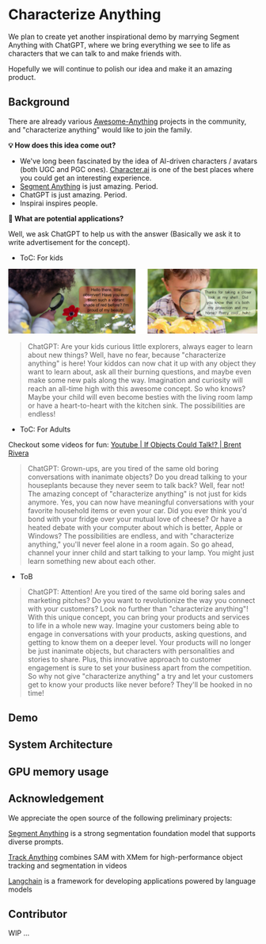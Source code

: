 # Characterize Anything

We plan to create yet another inspirational demo by marrying Segment Anything with ChatGPT, where we bring everything we see to life as characters that we can talk to and make friends with.

Hopefully we will continue to polish our idea and make it an amazing product.

## Background

There are already various [Awesome-Anything](https://github.com/VainF/Awesome-Anything) projects in the community, and "characterize anything" would like to join the family.

**💡 How does this idea come out?**

- We've long been fascinated by the idea of AI-driven characters / avatars (both UGC and PGC ones). [Character.ai](https://beta.character.ai/) is one of the best places where you could get an interesting experience.
- [Segment Anything](https://github.com/facebookresearch/segment-anything) is just amazing. Period.
- ChatGPT is just amazing. Period.
- Inspirai inspires people.

**🌟 What are potential applications?**

Well, we ask ChatGPT to help us with the answer (Basically we ask it to write advertisement for the concept).

- ToC: For kids

<div align=center>
<img src="./assets/application_child.png"/>
</div>

> ChatGPT: Are your kids curious little explorers, always eager to learn about new things? Well, have no fear, because "characterize anything" is here! Your kiddos can now chat it up with any object they want to learn about, ask all their burning questions, and maybe even make some new pals along the way. Imagination and curiosity will reach an all-time high with this awesome concept. So who knows? Maybe your child will even become besties with the living room lamp or have a heart-to-heart with the kitchen sink. The possibilities are endless!

- ToC: For Adults

Checkout some videos for fun: [Youtube | If Objects Could Talk!? | Brent Rivera](https://www.youtube.com/watch?v=i0invZZ_6aY)

> ChatGPT: Grown-ups, are you tired of the same old boring conversations with inanimate objects? Do you dread talking to your houseplants because they never seem to talk back? Well, fear not! The amazing concept of "characterize anything" is not just for kids anymore. Yes, you can now have meaningful conversations with your favorite household items or even your car. Did you ever think you'd bond with your fridge over your mutual love of cheese? Or have a heated debate with your computer about which is better, Apple or Windows? The possibilities are endless, and with "characterize anything," you'll never feel alone in a room again. So go ahead, channel your inner child and start talking to your lamp. You might just learn something new about each other.

- ToB

> ChatGPT: Attention! Are you tired of the same old boring sales and marketing pitches? Do you want to revolutionize the way you connect with your customers? Look no further than "characterize anything"! With this unique concept, you can bring your products and services to life in a whole new way. Imagine your customers being able to engage in conversations with your products, asking questions, and getting to know them on a deeper level. Your products will no longer be just inanimate objects, but characters with personalities and stories to share. Plus, this innovative approach to customer engagement is sure to set your business apart from the competition. So why not give "characterize anything" a try and let your customers get to know your products like never before? They'll be hooked in no time!

## Demo

## System Architecture

## GPU memory usage

## Acknowledgement

We appreciate the open source of the following preliminary projects:

[Segment Anything](https://github.com/facebookresearch/segment-anything) is a strong segmentation foundation model that supports diverse prompts.

[Track Anything](https://github.com/gaomingqi/Track-Anything) combines SAM with XMem for high-performance object tracking and segmentation in videos

[Langchain](https://github.com/hwchase17/langchain/tree/master) is a framework for developing applications powered by language models

## Contributor

WIP ...

